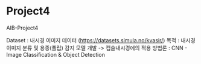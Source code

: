 # Project4
AIB-Project4

Dataset : 내시경 이미지 데이터 (https://datasets.simula.no/kvasir/)
목적 : 내시경 이미지 분류 및 용종(폴립) 감지 모델 개발 -> 캡슐내시경에의 적용
방법론 : CNN - Image Classification & Object Detection
